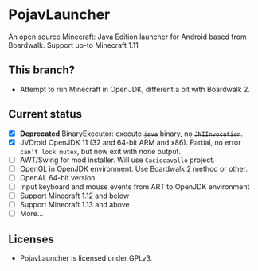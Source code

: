 # PojavLauncher
An open source Minecraft: Java Edition launcher for Android based from Boardwalk. Support up-to Minecraft 1.11

## This branch?
- Attempt to run Minecraft in OpenJDK, different a bit with Boardwalk 2.

## Current status
- [x] **Deprecated** ~~BinaryExecutor: execute `java` binary, no `JNIInvocation`.~~
- [x] JVDroid OpenJDK 11 (32 and 64-bit ARM and x86). Partial, no error `can't lock mutex`, but now exit with none output.
- [ ] AWT/Swing for mod installer. Will use `Caciocavallo` project.
- [ ] OpenGL in OpenJDK environment. Use Boardwalk 2 method or other.
- [ ] OpenAL 64-bit version
- [ ] Input keyboard and mouse events from ART to OpenJDK environment
- [ ] Support Minecraft 1.12 and below
- [ ] Support Minecraft 1.13 and above
- [ ] More...

## Licenses
- PojavLauncher is licensed under GPLv3.

